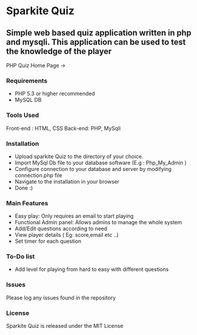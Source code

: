 # Sparkite Quiz
## Simple web based quiz application written in php and mysqli. This application can be used to test the knowledge of the player



PHP Quiz  Home Page ->


### Requirements 

- PHP 5.3 or higher recommended 
- MySQL DB

### Tools Used
Front-end :  HTML, CSS
Back-end:   PHP, MySqli

### Installation
- Upload sparkite Quiz to the directory of your choice.
- Import MySql Db file to your database software (E.g : Php_My_Admin )
- Configure connection to your database and server by modifying connection.php file
- Navigate to the installation in your browser
- Done :)

### Main Features

- Easy play:  Only requires an email to start playing 
- Functional Admin panel:  Allows admins to manage the whole system
- Add/Edit questions according to need 
- View player details ( Eg: score,email etc ..) 
- Set timer for each question

### To-Do  list
- Add level for playing from hard to easy with different questions

### Issues

Please log any issues found in the repository 

### License
Sparkite Quiz is released under the MIT License

